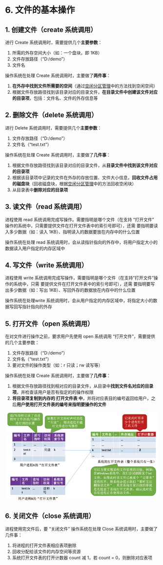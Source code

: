 # 6. 文件的基本操作

## 1. 创建文件（create 系统调用）

进行 Create 系统调用时，需要提供几个**主要参数**：

1. 所需的外存空间大小（如：一个盘块，即 1KB）
2. 文件存放路径（“D:/demo”）
3. 文件名

操作系统在处理 Create 系统调用时，主要做了**两件事**：

1. **在外存中找到文件所需要的空间**（通过[空闲分区管理](5.-kong-xian-fen-qu-guan-li.md)中的方法找到空闲空间）
2. 根据文件存放路径找到该目录对应的目录文件，**在目录文件中创建该文件对应的目录项**，包括：文件名、文件的外存信息等

## 2. 删除文件（delete 系统调用）

进行 Delete 系统调用时，需要提供几个**主要参数**：

1. 文件存放路径（“D:/demo”）
2. 文件名（“test.txt”）

操作系统在处理 Create 系统调用时，主要做了**几件事**：

1. 根据文件存放路径找到该目录对应的目录文件，从**目录文件中找到该文件对应的目录项**
2. 根据该目录项中记录的文件在外存的存放位置、文件大小信息，**回收文件占用的磁盘块**（回收磁盘块，根据[空闲分区管理](5.-kong-xian-fen-qu-guan-li.md)中的方法回收空闲块）
3. 从目录表中**删除对应的目录项**

## 3. 读文件（read 系统调用）

进程使用 read 系统调用完成写操作。需要指明是哪个文件（在支持 “打开文件” 操作的系统中，只需要提供文件在打开文件表中的索引号即可），还需 要指明要读入多少数据（如：读入 1KB）、指明读入的数据要放在内存中的什么位置

操作系统在处理 read 系统调用时，会从读指针指向的外存中，将用户指定大小的数据读入用户指定的内存区域中

## 4. 写文件（write 系统调用）

进程使用 write 系统调用完成写操作，需要指明是哪个文件（在支持“打开文件”操作的系统中，只需 要提供文件在打开文件表中的索引号即可），还需 要指明要写出多少数据（如：写出 1KB）、写回外存的数据放在内存中的什么位置

操作系统在处理write 系统调用时，会从用户指定的内存区域中，将指定大小的数据写回写指针指向的外存

## 5. 打开文件（open 系统调用）

在对文件进行操作之前，要求用户先使用 open 系统调用 “打开文件”，需要提供的几个主要参数：

1. 文件存放路径（“D:/demo”）
2. 文件名（“test.txt”）
3. 要对文件的操作类型（如：r 只读；rw 读写等）

操作系统在处理 Create 系统调用时，主要做了**几件事**：

1. 根据文件存放路径找到相对应的目录文件，从目录中**找到文件名对应的目录项**，并检查该用户是否有指定的的操作权限
2. **将目录项复制到内存的 打开文件表 中**，并将对应表目的编号返回给用户，之后**用户使用打开文件表的编号来指明要操作的文件**

![](../.gitbook/assets/image%20%2889%29.png)

## 6. 关闭文件（close 系统调用）

进程使用完文件后，要 “关闭文件” 操作系统在处理 Close 系统调用时，主要做了几件事：

1. 将进程的打开文件表相应表项删除
2. 回收分配给该文件的内存空间等资源
3. 系统打开文件表的打开计数器 count 减 1，若 count = 0，则删除对应表项

